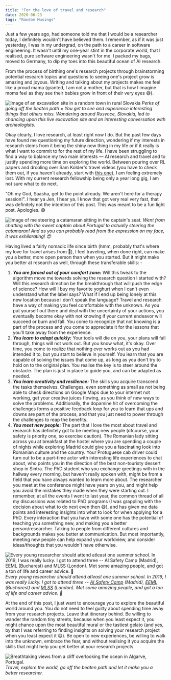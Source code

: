 ```yaml
---
title: "For the love of travel and research"
date: 2020-06-23
tags: "Random Musings"
---
```


Just a few years ago, had someone told me that I would be a researcher today, I definitely wouldn't have believed them. I remember, as if it was just yesterday, I was in my undergrad, on the path to a career in software engineering. It wasn't until my one-year stint in the corporate world, that I realised, pure software engineering wasn't for me. I packed my bags, moved to Germany, to dip my toes into this beautiful ocean of AI research.

From the process of birthing one's research projects through brainstorming potential research topics and questions to seeing one's project grow is amazing and joyous. Writing and talking about my projects makes me feel like a proud mama (granted, I am not a mother, but that is how I imagine moms feel as they see their babies grow in front of their very eyes 😅).

![Image of an excavation site in a random town in rural Slovakia](/images/posts/20200623_for_the_love_of_travel_and_research/excavation_site_in_slovakia.jpeg)
*Perks of going off the beaten path = You get to see and experience interesting things that others miss. Wandering around Rusvoce, Slovakia, led to chancing upon this live excavation site and an interesting conversation with archeologists.*

Okay clearly, I love research, at least right now I do. But the past few days have found me questioning my future direction, wondering if my interests in research stems from it being the shiny new thing in my life or if it really is what I want to commit to for the rest of my life. I have been struggling to find a way to balance my two main interests — AI research and travel and to justify spending more time on exploring the world. Between pouring over RL papers and drooling over Sam Kolder's travel videos (you have to check them out, if you haven’t already, start with [this one](https://youtu.be/CIrowsD7QBk)), I am feeling extremely lost. With my current research fellowship being only a year long gig, I am not sure what to do next.

"Oh my God, Saasha, get to the point already. We aren't here for a therapy session!". I hear ya Jen, I hear ya. I know that got very real very fast, that was definitely not the intention of this post. This was meant to be a fun light post. Apologies. 😅

![Image of me steering a catamaran sitting in the captain's seat.](/images/posts/20200623_for_the_love_of_travel_and_research/catamaran_in_portugal.jpeg)
*Went from chatting with the sweet captain about Portugal to actually steering the catamaran! And as you can probably read from the expression on my face, it was exhilarating! 😍*

Having lived a fairly nomadic life since birth (hmm, probably that's where my love for travel arises from 🤔), I feel traveling, when done right, can make you a better, more open person than when you started. But it might make you better at research as well, through these transferable skills: -

1. ***You are forced out of your comfort zone:*** Will this tweak to the algorithm move me towards solving the research question I started with? Will this research direction be the breakthrough that will push the edge of science? How will I buy my favorite yoghurt when I can't even understand what the label says? What if I end up being lonely at this new location because I don't speak the language? Travel and research have a way of making you feel comfortable with the unknown. As you put yourself out there and deal with the uncertainty of your actions, you eventually become okay with not knowing if your current endeavor will succeed or burn and fall. You come to recognize that not knowing is a part of the process and you come to appreciate it for the lessons that you’ll take away from the experience.
2. ***You learn to adapt quickly:*** Your tools will die on you, your plans will fall through, things will not work out. But you know what, it's okay. Over time, you come to realize that nothing ever works out as you had intended it to, but you start to believe in yourself. You learn that you are capable of solving the issues that come up, as long as you don't try to hold on to the original plan. You realise the key is to steer around the obstacle. The plan is just in place to guide you, and can be adapted as needed.
3. ***You learn creativity and resilience:*** The skills you acquire transcend the tasks themselves. Challenges, even something as small as not being able to check directions on Google Maps due to your internet not working, get your creative juices flowing, as you think of new ways to solve the problems. Additionally, the dopamine hit of overcoming the challenges forms a positive feedback loop for you to learn that ups and downs are part of the process, and that you just need to power through the challenges to reap the benefits.
4. ***You meet new people:*** The part that I love the most about travel and research has definitely got to be meeting new people (ofcourse, your safety is priority one, so exercise caution). The Romanian lady sitting across you at breakfast at the hostel where you are spending a couple of nights while exploring Madrid could give you a fascinating look into Romanian culture and the country. Your Protuguese cab driver could turn out to be a part-time actor with interesting life experiences to chat about, who points you in the direction of the best non-touristy dessert shop in Sintra. The PhD student who you exchange greetings with in the hallway every morning, but haven't really spoken with, might be from a field that you have always wanted to learn more about. The researcher you meet at the conference might have years on you, and might help you avoid the mistakes they made when they were starting out. I remember, at all the events I went to last year, the common thread of all my discussions was related to PhD programs (I was grappling with the decision about what to do next even then 😅), and has given me data points and interesting insights into what to look for when applying for a PhD. Every interaction that you have with some one has the potential of teaching you something new, and making you a better person/researcher. Talking to people from different cultures and backgrounds makes you better at communication. But most importantly, meeting new people can help expand your worldview, and consider ideas/thoughts that you wouldn't have otherwise.

![Every young researcher should attend atleast one summer school. In 2019, I was really lucky. I got to attend three -- [AI Safety Camp](https://aisafety.camp) (Madrid), [EEML](https://www.eeml.eu/previous-editions/eeml19) (Bucharest) and [MLSS](https://sites.google.com/view/mlss-2019) (London). Met some amazing people, and got a ton of life and career advice. 💙](/images/posts/20200623_for_the_love_of_travel_and_research/mlss_2019.png)
*Every young researcher should attend atleast one summer school. In 2019, I was really lucky. I got to attend three -- [AI Safety Camp](https://aisafety.camp) (Madrid), [EEML](https://www.eeml.eu/previous-editions/eeml19) (Bucharest) and [MLSS](https://sites.google.com/view/mlss-2019) (London). Met some amazing people, and got a ton of life and career advice. 💙*

 

At the end of this post, I just want to encourage you to explore the beautiful world around you. You do not need to feel guilty about spending time away from your research projects. Leave that itinerary behind. Be willing to wander the random tiny streets, because when you least expect it, you might chance upon the most beautiful mural or the tastiest gelato (and yes, by that I was referring to finding insights on solving your research project when you least expect it 😋). Be open to new experiences, be willing to walk into the unknown, embrace the fear, and without realising it you acquire the skills that might help you get better at your research projects.

![Breathtaking views from a cliff overlooking the ocean in Algarve, Portugal.](/images/posts/20200623_for_the_love_of_travel_and_research/portugal_algarve_views.jpeg)
*Travel, explore the world, go off the beaten path and let it make you a better researcher.*